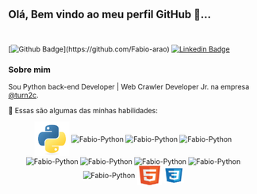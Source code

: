 
## Olá, Bem vindo ao meu perfil GitHub 👋...
</br>


[![Github Badge](https://img.shields.io/badge/-Github-000?style=flat-square&logo=Github&logoColor=white&link=[https://github.com/Fabio-arao](https://github.com/Fabio-arao))](https://github.com/Fabio-arao)
[![Linkedin Badge](https://img.shields.io/badge/-LinkedIn-blue?style=flat-square&logo=Linkedin&logoColor=white&link=https://www.linkedin.com/in/fabiomarquesarao/)](https://www.linkedin.com/in/fabiomarquesarao/)


### Sobre mim
Sou Python back-end Developer | Web Crawler Developer Jr. na empresa [@turn2c](https://www.turn2c.com/).

:triangular_flag_on_post: Essas são algumas das minhas habilidades:

<div align="center"> 

<img align="center" alt="Fabio-Python" height="70" width="70" src="https://raw.githubusercontent.com/devicons/devicon/master/icons/python/python-original.svg">
<img align="center" alt="Fabio-Python" height="50" width="60" src="https://cdn.jsdelivr.net/gh/devicons/devicon/icons/django/django-plain.svg" />
<img align="center" alt="Fabio-Python" height="100" width="100" src="https://cdn.jsdelivr.net/gh/devicons/devicon/icons/flask/flask-original-wordmark.svg" />

<img align="center" alt="Fabio-Python" height="70" width="70" src="https://cdn.jsdelivr.net/gh/devicons/devicon/icons/pandas/pandas-original-wordmark.svg" />
          
<img  align="center" alt="Fabio-Python" height="50" width="50" src="https://cdn.jsdelivr.net/gh/devicons/devicon/icons/selenium/selenium-original.svg" />
          
 <img align="center" alt="Fabio-Python" height="50" width="50" src="https://icongr.am/devicon/git-original.svg?size=128&color=currentColor">
<img align="center" alt="Fabio-Python" height="50" width="50" src="https://icongr.am/devicon/javascript-original.svg?size=53&color=currentColor">
<img align="center" alt="Fabio-Python" height="50" width="60" src="https://icongr.am/devicon/mysql-original.svg?size=53&color=currentColor">
<img align="center" alt="Fabio-Python" height="30" width="40" src="https://cdn.jsdelivr.net/gh/devicons/devicon/icons/kotlin/kotlin-original.svg" />
 <img align="center" alt="Fabio-HTML" height="40" width="50" src="https://raw.githubusercontent.com/devicons/devicon/master/icons/html5/html5-original.svg">
<img align="center" alt="Fabio-CSS" height="30" width="40" src="https://raw.githubusercontent.com/devicons/devicon/master/icons/css3/css3-original.svg">
</div>
